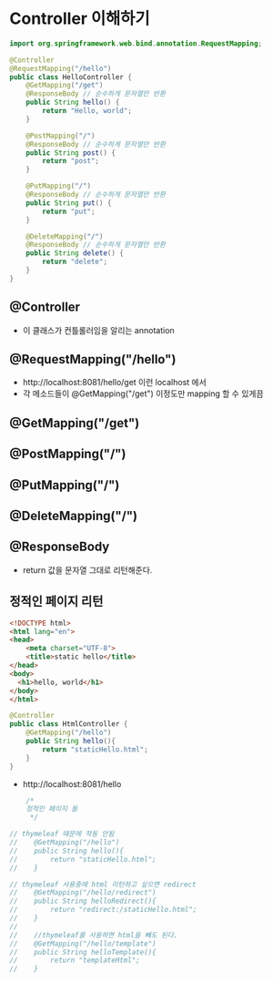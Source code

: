 # Controller 이해하기
```java
import org.springframework.web.bind.annotation.RequestMapping;

@Controller
@RequestMapping("/hello")
public class HelloController {
    @GetMapping("/get")
    @ResponseBody // 순수하게 문자열만 반환
    public String hello() {
        return "Hello, world";
    }

    @PostMapping("/")
    @ResponseBody // 순수하게 문자열만 반환
    public String post() {
        return "post";
    }

    @PutMapping("/")
    @ResponseBody // 순수하게 문자열만 반환
    public String put() {
        return "put";
    }

    @DeleteMapping("/")
    @ResponseBody // 순수하게 문자열만 반환
    public String delete() {
        return "delete";
    }
}
```

## @Controller
- 이 클래스가 컨틀롤러임을 알리는 annotation

## @RequestMapping("/hello")
- http://localhost:8081/hello/get 이런 localhost 에서 
- 각 메소드들이 @GetMapping("/get") 이정도만 mapping 할 수 있게끔

## @GetMapping("/get")
## @PostMapping("/")
## @PutMapping("/")
## @DeleteMapping("/")

## @ResponseBody
- return 값을 문자열 그대로 리턴해준다.

## 정적인 페이지 리턴
```html
<!DOCTYPE html>
<html lang="en">
<head>
    <meta charset="UTF-8">
    <title>static hello</title>
</head>
<body>
  <h1>hello, world</h1>
</body>
</html>
```
```java
@Controller
public class HtmlController {
    @GetMapping("/hello")
    public String hello(){
        return "staticHello.html";
    }
}
```
- http://localhost:8081/hello
```java
    /*
    정적인 페이지 들
     */

// thymeleaf 때문에 작동 안됨
//    @GetMapping("/hello")
//    public String hello(){
//        return "staticHello.html";
//    }

// thymeleaf 사용중에 html 리턴하고 싶으면 redirect
//    @GetMapping("/hello/redirect")
//    public String helloRedirect(){
//        return "redirect:/staticHello.html";
//    }
//
//    //thymeleaf를 사용하면 html을 빼도 된다.
//    @GetMapping("/hello/template")
//    public String helloTemplate(){
//        return "templateHtml";
//    }
```